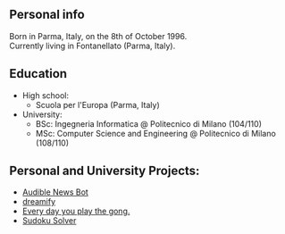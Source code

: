 ## Personal info

Born in Parma, Italy, on the 8th of October 1996.<br/>
Currently living in Fontanellato (Parma, Italy).

## Education

* High school:
  * Scuola per l'Europa (Parma, Italy)
* University:
  * BSc: Ingegneria Informatica @ Politecnico di Milano (104/110)
  * MSc: Computer Science and Engineering @ Politecnico di Milano (108/110)

## Personal and University Projects:

* [Audible News Bot](./Audible-news-bot)
* [dreamify](https://github.com/AndreaSoprani/dreamify)
* [Every day you play the gong.](./Every-day-you-play-the-gong)
* [Sudoku Solver](https://github.com/AndreaSoprani/SudokuSolver)
